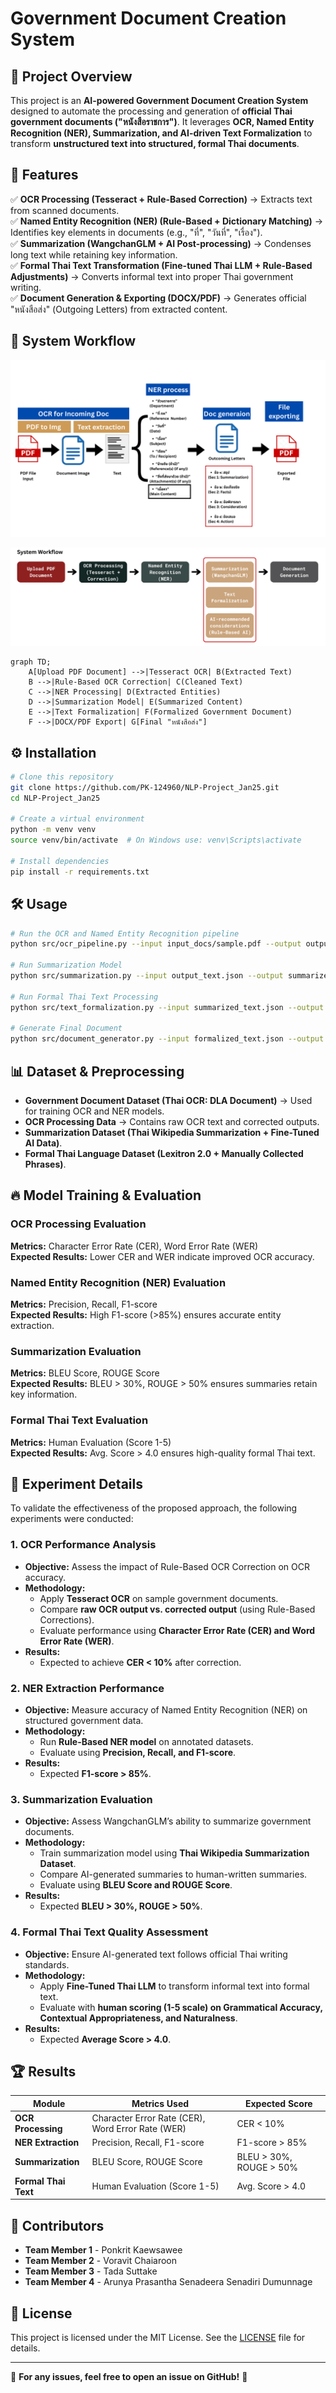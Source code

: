# Government Document Creation System

## 📌 Project Overview
This project is an **AI-powered Government Document Creation System** designed to automate the processing and generation of **official Thai government documents ("หนังสือราชการ")**. It leverages **OCR, Named Entity Recognition (NER), Summarization, and AI-driven Text Formalization** to transform **unstructured text into structured, formal Thai documents**.

## 🚀 Features
✅ **OCR Processing (Tesseract + Rule-Based Correction)** → Extracts text from scanned documents.  
✅ **Named Entity Recognition (NER) (Rule-Based + Dictionary Matching)** → Identifies key elements in documents (e.g., "ที่", "วันที่", "เรื่อง").  
✅ **Summarization (WangchanGLM + AI Post-processing)** → Condenses long text while retaining key information.  
✅ **Formal Thai Text Transformation (Fine-tuned Thai LLM + Rule-Based Adjustments)** → Converts informal text into proper Thai government writing.  
✅ **Document Generation & Exporting (DOCX/PDF)** → Generates official "หนังสือส่ง" (Outgoing Letters) from extracted content.  

## 📜 System Workflow
![Workflow Diagram](images/Project_concept.png)


![Workflow Diagram](images/System_Workflow.png)
```mermaid
graph TD;
    A[Upload PDF Document] -->|Tesseract OCR| B(Extracted Text)
    B -->|Rule-Based OCR Correction| C(Cleaned Text)
    C -->|NER Processing| D(Extracted Entities)
    D -->|Summarization Model| E(Summarized Content)
    E -->|Text Formalization| F(Formalized Government Document)
    F -->|DOCX/PDF Export| G[Final "หนังสือส่ง"]
```

## ⚙️ Installation
```bash
# Clone this repository
git clone https://github.com/PK-124960/NLP-Project_Jan25.git
cd NLP-Project_Jan25

# Create a virtual environment
python -m venv venv
source venv/bin/activate  # On Windows use: venv\Scripts\activate

# Install dependencies
pip install -r requirements.txt
```

## 🛠️ Usage
```bash
# Run the OCR and Named Entity Recognition pipeline
python src/ocr_pipeline.py --input input_docs/sample.pdf --output output_text.json

# Run Summarization Model
python src/summarization.py --input output_text.json --output summarized_text.json

# Run Formal Thai Text Processing
python src/text_formalization.py --input summarized_text.json --output formalized_text.json

# Generate Final Document
python src/document_generator.py --input formalized_text.json --output final_document.docx
```

## 📊 Dataset & Preprocessing
- **Government Document Dataset (Thai OCR: DLA Document)** → Used for training OCR and NER models.
- **OCR Processing Data** → Contains raw OCR text and corrected outputs.
- **Summarization Dataset (Thai Wikipedia Summarization + Fine-Tuned AI Data)**.
- **Formal Thai Language Dataset (Lexitron 2.0 + Manually Collected Phrases)**.

## 🔥 Model Training & Evaluation
### OCR Processing Evaluation
**Metrics:** Character Error Rate (CER), Word Error Rate (WER)  
**Expected Results:** Lower CER and WER indicate improved OCR accuracy.  

### Named Entity Recognition (NER) Evaluation
**Metrics:** Precision, Recall, F1-score  
**Expected Results:** High F1-score (>85%) ensures accurate entity extraction.  

### Summarization Evaluation
**Metrics:** BLEU Score, ROUGE Score  
**Expected Results:** BLEU > 30%, ROUGE > 50% ensures summaries retain key information.  

### Formal Thai Text Evaluation
**Metrics:** Human Evaluation (Score 1-5)  
**Expected Results:** Avg. Score > 4.0 ensures high-quality formal Thai text.  

## 🧪 Experiment Details
To validate the effectiveness of the proposed approach, the following experiments were conducted:

### **1. OCR Performance Analysis**
- **Objective:** Assess the impact of Rule-Based OCR Correction on OCR accuracy.
- **Methodology:**
  - Apply **Tesseract OCR** on sample government documents.
  - Compare **raw OCR output vs. corrected output** (using Rule-Based Corrections).
  - Evaluate performance using **Character Error Rate (CER) and Word Error Rate (WER)**.
- **Results:**
  - Expected to achieve **CER < 10%** after correction.

### **2. NER Extraction Performance**
- **Objective:** Measure accuracy of Named Entity Recognition (NER) on structured government data.
- **Methodology:**
  - Run **Rule-Based NER model** on annotated datasets.
  - Evaluate using **Precision, Recall, and F1-score**.
- **Results:**
  - Expected **F1-score > 85%**.

### **3. Summarization Evaluation**
- **Objective:** Assess WangchanGLM’s ability to summarize government documents.
- **Methodology:**
  - Train summarization model using **Thai Wikipedia Summarization Dataset**.
  - Compare AI-generated summaries to human-written summaries.
  - Evaluate using **BLEU Score and ROUGE Score**.
- **Results:**
  - Expected **BLEU > 30%, ROUGE > 50%**.

### **4. Formal Thai Text Quality Assessment**
- **Objective:** Ensure AI-generated text follows official Thai writing standards.
- **Methodology:**
  - Apply **Fine-Tuned Thai LLM** to transform informal text into formal text.
  - Evaluate with **human scoring (1-5 scale) on Grammatical Accuracy, Contextual Appropriateness, and Naturalness**.
- **Results:**
  - Expected **Average Score > 4.0**.

## 🏆 Results
| **Module** | **Metrics Used** | **Expected Score** |
|------------|------------------|------------------|
| **OCR Processing** | Character Error Rate (CER), Word Error Rate (WER) | CER < 10% |
| **NER Extraction** | Precision, Recall, F1-score | F1-score > 85% |
| **Summarization** | BLEU Score, ROUGE Score | BLEU > 30%, ROUGE > 50% |
| **Formal Thai Text** | Human Evaluation (Score 1-5) | Avg. Score > 4.0 |

## 👥 Contributors
- **Team Member 1** - Ponkrit Kaewsawee
- **Team Member 2** - Voravit Chaiaroon 
- **Team Member 3** - Tada Suttake 
- **Team Member 4** - Arunya Prasantha Senadeera Senadiri Dumunnage

## 📄 License
This project is licensed under the MIT License. See the [LICENSE](LICENSE) file for details.

---
📢 **For any issues, feel free to open an issue on GitHub!** 🚀
